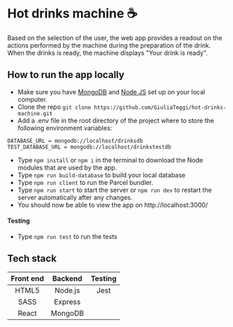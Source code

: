 # Hot drinks machine :coffee:

Based on the selection of the user, the web app provides a readout on the actions performed by the machine during the preparation of the drink. When the drinks is ready, the machine displays "Your drink is ready". 


## How to run the app locally

* Make sure you have [MongoDB](https://www.mongodb.com) and [Node JS](https://nodejs.org/en/) set up on your local computer.
* Clone the repo
`git clone https://github.com/GiuliaTeggi/hot-drinks-machine.git`
* Add a .env file in the root directory of the  project where to store the following environment variables:
```
DATABASE_URL = mongodb://localhost/drinksdb
TEST_DATABASE_URL = mongodb://localhost/drinkstestdb
```
* Type `npm install` or `npm i` in the terminal to download the Node modules that are used by the app.
* Type `npm run build-database` to build your local database
* Type `npm run client` to run the Parcel bundler.
* Type `npm run start` to start the server or `npm run dev` to restart the server automatically after any changes.
* You should now be able to view the app on http://localhost:3000/

#### Testing

* Type `npm run test` to run the tests

## Tech stack

| Front end             | Backend              | Testing    | 
|:---------------------:|:--------------------:|:----------:|
| HTML5                 | Node.js              | Jest       | 
| SASS                  | Express              |            | 
| React                 | MongoDB              |            |                    

